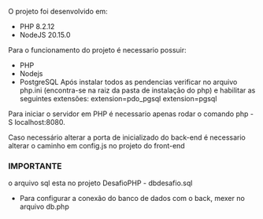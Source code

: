 O projeto foi desenvolvido em:
 - PHP 8.2.12
 - NodeJS 20.15.0

Para o funcionamento do projeto é necessario possuir:
  - PHP
  - Nodejs
  - PostgreSQL
Após instalar todos as pendencias verificar no arquivo php.ini (encontra-se na raiz da pasta de instalação do php) e habilitar as seguintes extensões: extension=pdo_pgsql extension=pgsql

Para iniciar o servidor em PHP é necessario apenas rodar o comando php -S localhost:8080.

Caso necessário alterar a porta de inicializado do back-end é necessario alterar o caminho em config.js no projeto do front-end

### IMPORTANTE ###
o arquivo sql esta no projeto DesafioPHP - dbdesafio.sql
 - Para configurar a conexão do banco de dados com o back, mexer no arquivo db.php
